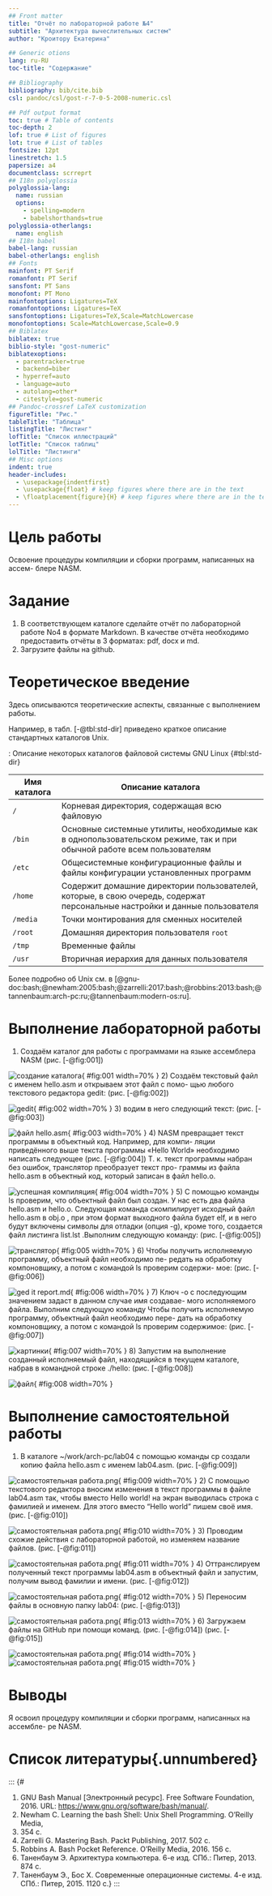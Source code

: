 ```yaml
---
## Front matter
title: "Oтчёт по лабораторной работе №4"
subtitle: "Архитектура вычеслительных систем"
author: "Кроитору Екатерина"

## Generic otions
lang: ru-RU
toc-title: "Содержание"

## Bibliography
bibliography: bib/cite.bib
csl: pandoc/csl/gost-r-7-0-5-2008-numeric.csl

## Pdf output format
toc: true # Table of contents
toc-depth: 2
lof: true # List of figures
lot: true # List of tables
fontsize: 12pt
linestretch: 1.5
papersize: a4
documentclass: scrreprt
## I18n polyglossia
polyglossia-lang:
  name: russian
  options:
	- spelling=modern
	- babelshorthands=true
polyglossia-otherlangs:
  name: english
## I18n babel
babel-lang: russian
babel-otherlangs: english
## Fonts
mainfont: PT Serif
romanfont: PT Serif
sansfont: PT Sans
monofont: PT Mono
mainfontoptions: Ligatures=TeX
romanfontoptions: Ligatures=TeX
sansfontoptions: Ligatures=TeX,Scale=MatchLowercase
monofontoptions: Scale=MatchLowercase,Scale=0.9
## Biblatex
biblatex: true
biblio-style: "gost-numeric"
biblatexoptions:
  - parentracker=true
  - backend=biber
  - hyperref=auto
  - language=auto
  - autolang=other*
  - citestyle=gost-numeric
## Pandoc-crossref LaTeX customization
figureTitle: "Рис."
tableTitle: "Таблица"
listingTitle: "Листинг"
lofTitle: "Список иллюстраций"
lotTitle: "Список таблиц"
lolTitle: "Листинги"
## Misc options
indent: true
header-includes:
  - \usepackage{indentfirst}
  - \usepackage{float} # keep figures where there are in the text
  - \floatplacement{figure}{H} # keep figures where there are in the text
---
```


# Цель работы

Освоение процедуры компиляции и сборки программ, написанных на ассем-
блере NASM.

# Задание

1. В соответствующем каталоге сделайте отчёт по лабораторной работе No4 в
формате Markdown. В качестве отчёта необходимо предоставить отчёты в 3
форматах: pdf, docx и md.
2. Загрузите файлы на github.

# Теоретическое введение

Здесь описываются теоретические аспекты, связанные с выполнением работы.

Например, в табл. [-@tbl:std-dir] приведено краткое описание стандартных каталогов Unix.

: Описание некоторых каталогов файловой системы GNU Linux {#tbl:std-dir}

| Имя каталога | Описание каталога                                                                                                          |
|--------------|----------------------------------------------------------------------------------------------------------------------------|
| `/`          | Корневая директория, содержащая всю файловую                                                                               |
| `/bin `      | Основные системные утилиты, необходимые как в однопользовательском режиме, так и при обычной работе всем пользователям     |
| `/etc`       | Общесистемные конфигурационные файлы и файлы конфигурации установленных программ                                           |
| `/home`      | Содержит домашние директории пользователей, которые, в свою очередь, содержат персональные настройки и данные пользователя |
| `/media`     | Точки монтирования для сменных носителей                                                                                   |
| `/root`      | Домашняя директория пользователя  `root`                                                                                   |
| `/tmp`       | Временные файлы                                                                                                            |
| `/usr`       | Вторичная иерархия для данных пользователя                                                                                 |

Более подробно об Unix см. в [@gnu-doc:bash;@newham:2005:bash;@zarrelli:2017:bash;@robbins:2013:bash;@tannenbaum:arch-pc:ru;@tannenbaum:modern-os:ru].

# Выполнение лабораторной работы

1) Создаём каталог для работы с программами на языке ассемблера NASM (рис. [-@fig:001])

![создание каталога](image/1.png){ #fig:001 width=70% }
2) Создаём текстовый файл с именем hello.asm и открываем этот файл с помо-
щью любого текстового редактора gedit: (рис. [-@fig:002])

![gedit](image/2.png){ #fig:002 width=70% }
3) водим в него следующий текст: (рис. [-@fig:003])

![файл hello.asm](image/3.png){ #fig:003 width=70% }
4) NASM превращает текст программы в объектный код. Например, для компи-
ляции приведённого выше текста программы «Hello World» необходимо написать
следующее (рис. [-@fig:004]) 
Т. к. текст программы набран без ошибок, транслятор преобразует текст про-
граммы из файла hello.asm в объектный код, который записан в файл hello.o.

![ успешная компиляция](image/4.png){ #fig:004 width=70% }
5) С помощью команды ls проверим, что объектный файл был создан. У нас
есть два файла hello.asm и hello.o.
Следующая команда скомпилирует исходный файл hello.asm в obj.o , при этом
формат выходного файла будет elf, и в него будут включены символы для отладки
(опция -g), кроме того, создается файл листинга list.lst .Выполним следующую
команду: (рис. [-@fig:005])

![транслятор](image/5.png){ #fig:005 width=70% }
6) Чтобы получить исполняемую программу, объектный файл необходимо пе-
редать на обработку компоновщику, а потом с командой ls проверим содержи-
мое: (рис. [-@fig:006])

![ged it report.md](image/6.png){ #fig:006 width=70% }
7) Ключ -o с последующим значением задаст в данном случае имя создавае-
мого исполняемого файла. Выполним следующую команду
Чтобы получить исполняемую программу, объектный файл необходимо пере-
дать на обработку компоновщику, а потом с командой ls проверим содержимое: (рис. [-@fig:007])

![картинки](image/7.png){ #fig:007 width=70% }
8) Запустим на выполнение созданный исполняемый файл, находящийся в
текущем каталоге, набрав в командной строке ./hello: (рис. [-@fig:008])

![файл](image/8.png){ #fig:008 width=70% }

# Выполнение самостоятельной работы 
1) В каталоге ~/work/arch-pc/lab04 с помощью команды cp создали копию
файла hello.asm с именем lab04.asm. (рис. [-@fig:009]) 

![самостоятельная работа.png](image/11.png){ #fig:009 width=70% }
2) С помощью текстового редактора вносим изменения в текст программы в
файле lab04.asm так, чтобы вместо Hello world! на экран выводилась строка с
фамилией и именем. Для этого вместо “Hello world” пишем своё имя. (рис. [-@fig:010])

![самостоятельная работа.png](image/22.png){ #fig:010 width=70% }
3) Проводим схожие действия с лабораторной работой, но изменяем название
файлов. (рис. [-@fig:011])

![самостоятельная работа.png](image/33.png){ #fig:011 width=70% }
4) Оттранслируем полученный текст программы lab04.asm в объектный файл
и запустим, получим вывод фамилии и имени. (рис. [-@fig:012])

![самостоятельная работа.png](image/44.png){ #fig:012 width=70% }
5) Переносим файлы в основную папку lab04: (рис. [-@fig:013])

![самостоятельная работа.png](image/55.png){ #fig:013 width=70% }
6) Загружаем файлы на GitHub при помощи команд. (рис. [-@fig:014]) (рис. [-@fig:015])

![самостоятельная работа.png](image/66.png){ #fig:014 width=70% }
![самостоятельная работа.png](image/77.png){ #fig:015 width=70% }
# Выводы

Я освоил процедуру компиляции и сборки программ, написанных на ассембле-
ре NASM.

# Список литературы{.unnumbered}

::: {#
1. GNU Bash Manual [Электронный ресурс]. Free Software Foundation, 2016.
URL: https://www.gnu.org/software/bash/manual/.
2. Newham C. Learning the bash Shell: Unix Shell Programming. O’Reilly Media,
2005. 354 с.
3. Zarrelli G. Mastering Bash. Packt Publishing, 2017. 502 с.
4. Robbins A. Bash Pocket Reference. O’Reilly Media, 2016. 156 с.
5. Таненбаум Э. Архитектура компьютера. 6-е изд. СПб.: Питер, 2013. 874 с.
6. Таненбаум Э., Бос Х. Современные операционные системы. 4-е изд. СПб.:
Питер, 2015. 1120 с.}
:::
